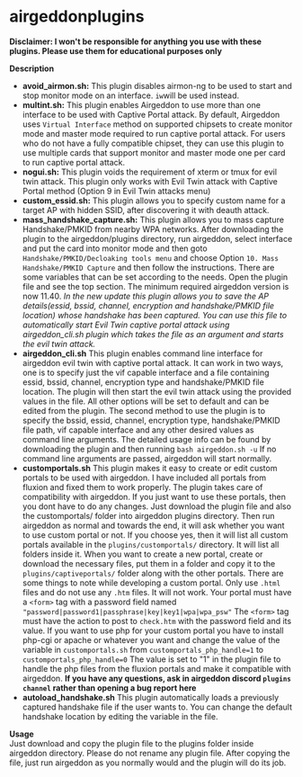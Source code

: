 # airgeddonplugins
<strong>Disclaimer: I won't be responsible for anything you use with these plugins. Please use them for educational purposes only</strong>

<strong>Description</strong>

<ul>
    <li><strong>avoid_airmon.sh:</strong> This plugin disables airmon-ng to be used to start and stop monitor mode on an interface. <code>iw</code>will be used instead.</li>
    <li><strong>multint.sh:</strong> This plugin enables Airgeddon to use more than one interface to be used with Captive Portal attack. By default, Airgeddon uses <code>Virtual Interface</code> method on supported chipsets to create  monitor mode and master mode required to run captive portal attack. For users who do not have a fully compatible chipset, they can use this plugin to use multiple cards that support monitor and master mode one per card to run captive portal attack.</li>
    <li><strong>nogui.sh:</strong> This plugin voids the requirement of xterm or tmux for evil twin attack. This plugin only works with Evil Twin attack with Captive Portal method (Option 9 in Evil Twin attacks menu)</li>
    <li><strong>custom_essid.sh:</strong> This plugin allows you to specify custom name for a target AP with hidden SSID, after discovering it with deauth attack.</li>
    <li><strong>mass_handshake_capture.sh:</strong> This plugin allows you to mass capture Handshake/PMKID from nearby WPA networks. After downloading the plugin to the airgeddon/plugins directory, run airgeddon, select interface and put the card into monitor mode and then goto <code>Handshake/PMKID/Decloaking tools menu</code> and choose Option <code>10. Mass Handshake/PMKID Capture</code> and then follow the instructions. There are some variables that can be set according to the needs. Open the plugin file and see the top section. The minimum required airgeddon version is now 11.40. <i>In the new update this plugin allows you to save the AP details(essid, bssid, channel, encryption and handshake/PMKID file location) whose handshake has been captured. You can use this file to automatically start Evil Twin captive portal attack using airgeddon_cli.sh plugin which takes the file as an argument and starts the evil twin attack.</i></li>
    <li><strong>airgeddon_cli.sh</strong> This plugin enables command line interface for airgeddon evil twin with captive portal attack. It can work in two ways, one is to specify just the vif capable interface and a file containing essid, bssid, channel, encryption type and handshake/PMKID file location. The plugin will then start the evil twin attack using the provided values in the file. All other options will be set to default and can be edited from the plugin. The second method to use the plugin is to specify the bssid, essid, channel, encryption type, handshake/PMKID file path, vif capable interface and any other desired values as command line arguments. The detailed usage info can be found by downloading the plugin and then running <code>bash airgeddon.sh -u</code> If no command line arguments are passed, airgeddon will start normally.</li>
    <li><strong>customportals.sh</strong> This plugin makes it easy to create or edit custom portals to be used with airgeddon. I have included all portals from fluxion and fixed them to work properly. The plugin takes care of compatibility with airgeddon. If you just want to use these portals, then you dont have to do any changes. Just download the plugin file and also the customportals/ folder into airgeddon plugins directory. Then run airgeddon as normal and towards the end, it will ask whether you want to use custom portal or not. If you choose yes, then it will list all custom portals available in the <code>plugins/customportals/</code> directory. It will list all folders inside it. When you want to create a new portal, create or download the necessary files, put them in a folder and copy it to the <code>plugins/captiveportals/</code> folder along with the other portals. There are some things to note while developing a custom portal. Only use <code>.html</code> files and do not use any <code>.htm</code> files. It will not work. Your portal must have a <code>&lt;form&gt;</code> tag with a password field named <code>"password|password1|passphrase|key|key1|wpa|wpa_psw"</code> The <code>&lt;form&gt;</code> tag must have the action to post to <code>check.htm</code> with the password field and its value. If you want to use php for your custom portal you have to install php-cgi or apache or whatever you want and change the value of the variable in <code>customportals.sh</code> from <code>customportals_php_handle=1</code> to <code>customportals_php_handle=0</code> The value is set to "1" in the plugin file to handle the php files from the fluxion portals and make it compatible with airgeddon. <strong>If you have any questions, ask in airgeddon discord <code>plugins channel</code> rather than opening a bug report here</strong></li>
    <li><strong>autoload_handshake.sh</strong> This plugin automatically loads a previously captured handshake file if the user wants to. You can change the default handshake location by editing the variable in the file.</li>
</ul>

<strong>Usage</strong>
<br>
Just download and copy the plugin file to the plugins folder inside airgeddon directory. Please do not rename any plugin file. After copying the file, just run airgeddon as you normally would and the plugin will do its job.
